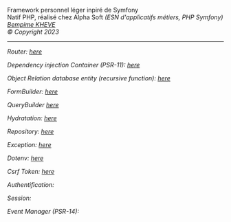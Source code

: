 Framework personnel léger inpiré de Symfony<br> 
Natif PHP,
réalisé chez Alpha Soft <em>(ESN d'applicatifs métiers, PHP Symfony)<br>
<a href="https://www.linkedin.com/in/bempime-kheve/" target="_blank"> Bempime KHEVE</a><br>
&copy; Copyright 2023 
*******

Router:
<a href="https://github.com/Juju075/php_framework/blob/main/src/Framework/Router/Router.php" target="_blank"> here
</a><br>


Dependency injection Container (PSR-11):
<a href="https://github.com/Juju075/php_framework/blob/main/src/Framework/Container/Container.php" target="_blank"> here </a><br>

Object Relation database entity (recursive function):
<a href="https://github.com/Juju075/php_framework/blob/main/src/Framework/Database/Schema.php" target="_blank"> here </a><br>


FormBuilder:
<a href="https://github.com/Juju075/php_framework/blob/main/src/Form/Type/PostType.php" target="_blank"> here </a><br>

QueryBuilder
<a href="https://github.com/Juju075/php_framework/blob/main/src/Framework/Database/EntityManager.php" target="_blank"> 
here </a><br>

Hydratation:
<a href="https://github.com/Juju075/php_framework/blob/main/src/Framework/Database/Hydrator.php" target="_blank">
here </a><br>

Repository:
<a href="https://github.com/Juju075/php_framework/blob/main/src/Framework/Repository/AbstractRepository.php" target="_blank">
here </a><br>

Exception:
<a href="https://github.com/Juju075/php_framework/blob/main/src/Exception/NotFoundException.php" target="_blank">
here </a><br>

Dotenv:
<a href="https://github.com/Juju075/php_framework/blob/main/src/Framework/Database/DotEnv.php" target="_blank">
here </a><br>

Csrf Token:
<a href="https://github.com/Juju075/php_framework/blob/main/src/Framework/Form/Token.php" target="_blank">
here </a><br>

Authentification:

Session:

Event Manager (PSR-14):
